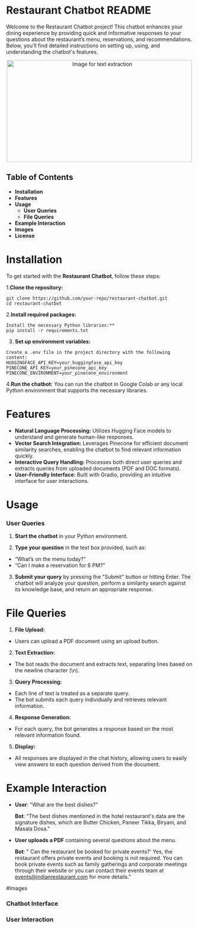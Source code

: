 # Restaurant Chatbot README

Welcome to the Restaurant Chatbot project! This chatbot enhances your dining experience by providing quick and informative responses to your questions about the restaurant’s menu, reservations, and recommendations. Below, you’ll find detailed instructions on setting up, using, and understanding the chatbot's features.

<div align="center">
  <img src="[https://github.com/Pranav-Singh16/Image_Manipulation_and_Text_Extraction/assets/145978125/cb634d3e-5dba-48e2-8e3b-a76712602f9c](https://github.com/Pranav-Singh16/chatbot/blob/main/file.JPG)" alt="Image for text extraction" width="500" height="275">
</div>

## Table of Contents
- **Installation**
- **Features**
- **Usage**
  -  **User Queries**
  -  **File Queries**
- **Example Interaction**
- **Images**
- **License**

# Installation
To get started with the **Restaurant Chatbot**, follow these steps:

1.**Clone the repository:**
```
git clone https://github.com/your-repo/restaurant-chatbot.git
cd restaurant-chatbot
```

2.**Install required packages:**
```
Install the necessary Python libraries:**
pip install -r requirements.txt
```
3. **Set up environment variables:**
```
Create a .env file in the project directory with the following content:
HUGGINGFACE_API_KEY=your_huggingface_api_key
PINECONE_API_KEY=your_pinecone_api_key
PINECONE_ENVIRONMENT=your_pinecone_environment
```
4.**Run the chatbot:**
You can run the chatbot in Google Colab or any local Python environment that supports the necessary libraries.

# Features
- **Natural Language Processing:** Utilizes Hugging Face models to understand and generate human-like responses.
- **Vector Search Integration:** Leverages Pinecone for efficient document similarity searches, enabling the chatbot to find relevant information quickly.
- **Interactive Query Handling:** Processes both direct user queries and extracts queries from uploaded documents (PDF and DOC formats).
- **User-Friendly Interface:** Built with Gradio, providing an intuitive interface for user interactions.

# Usage
### User Queries
1. **Start the chatbot** in your Python environment.

2. **Type your question** in the text box provided, such as:

- “What’s on the menu today?”
- “Can I make a reservation for 6 PM?”
3. **Submit your query** by pressing the "Submit" button or hitting Enter. The chatbot will analyze your question, perform a similarity search against its knowledge base, and return an appropriate response.

# File Queries

1. **File Upload:**

- Users can upload a PDF document using an upload button.

2. **Text Extraction:**

- The bot reads the document and extracts text, separating lines based on the newline character (\n).
3. **Query Processing:**

- Each line of text is treated as a separate query.
- The bot submits each query individually and retrieves relevant information.

4. **Response Generation:**

- For each query, the bot generates a response based on the most relevant information found.
5. **Display:**

- All responses are displayed in the chat history, allowing users to easily view answers to each question derived from the document.

# Example Interaction
- **User**: "What are the best dishes?"

  **Bot**: "The best dishes mentioned in the hotel restaurant's data are the signature dishes, which are Butter Chicken, Paneer Tikka, Biryani, and Masala Dosa."

- **User uploads a PDF** containing several questions about the menu.

  **Bot**:  " Can the restaurant be booked for private events?' Yes, the restaurant offers private events and booking is not required. You can book private events such as family gatherings and corporate meetings through their website or you can contact their events team at events@indianrestaurant.com for more details."

#Images
### Chatbot Interface

### User Interaction
